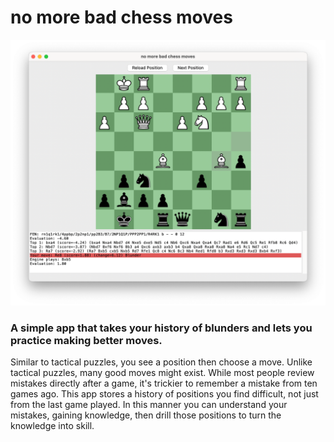 # no more bad chess moves

![Screenshot of no more bad chess moves software](screenshot.png)

### A simple app that takes your history of blunders and lets you practice making better moves.

Similar to tactical puzzles, you see a position then choose a move. Unlike tactical puzzles, many good moves might exist. While most people review mistakes directly after a game, it's trickier to remember a mistake from ten games ago. This app stores a history of positions you find difficult, not just from the last game played. In this manner you can understand your mistakes, gaining knowledge, then drill those positions to turn the knowledge into skill.
